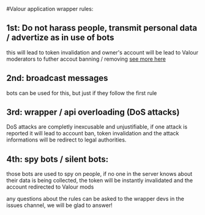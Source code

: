 #Valour application wrapper rules:

## 1st: Do not harass people, transmit personal data / advertize as in use of bots
this will lead to token invalidation and owner's account will be lead to Valour moderators to futher accout banning / removing [see more here](https://github.com/SpikeViper/Valour/blob/main/PLATFORM_RULES.md)

## 2nd: broadcast messages
bots can be used for this, but just if they follow the first rule

## 3rd: wrapper / api overloading (DoS attacks)
DoS attacks are completly inexcusable and unjustifiable, if one attack is reported it will lead to account ban,
token invalidation and the attack informations will be redirect to legal authorities.

## 4th: spy bots / silent bots:
those bots are used to spy on people, if no one in the server knows about their data is being collected, the token will be 
instantly invalidated and the account redirected to Valour mods
  
  
any questions about the rules can be asked to the wrapper devs in the issues channel, we will be glad to answer!
